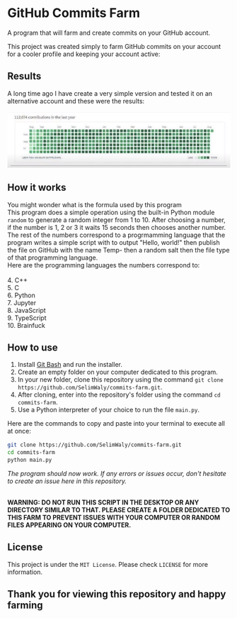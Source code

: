 # GitHub Commits Farm
A program that will farm and create commits on your GitHub account.

This project was created simply to farm GitHub commits on your account for a cooler profile and keeping your account active:

## Results
A long time ago I have create a very simple version and tested it on an alternative account and these were the results:
<br>
<br>
![112,000 commits on GitHub](src/results.jpg)

## How it works
You might wonder what is the formula used by this program
<br>
This program does a simple operation using the built-in Python module `random` to generate a random integer from 1 to 10.
After choosing a number, if the number is 1, 2 or 3 it waits 15 seconds then chooses another number.
The rest of the numbers correspond to a progrmamming language that the program writes a simple script with to output "Hello, world!" then publish the file on GitHub with the name Temp- then a random salt then the file type of that programming language.
<br>
Here are the programming languages the numbers correspond to:
<br>
<br>
4. C++
<br>
5. C
<br>
6. Python
<br>
7. Jupyter
<br>
8. JavaScript
<br>
9. TypeScript
<br>
10. Brainfuck
<br>

## How to use
1. Install [Git Bash](https://git-scm.com/downloads) and run the installer.
2. Create an empty folder on your computer dedicated to this program.
3. In your new folder, clone this repository using the command `git clone https://github.com/SelimWaly/commits-farm.git`.
4. After cloning, enter into the repository's folder using the command `cd commits-farm`.
5. Use a Python interpreter of your choice to run the file `main.py`.

Here are the commands to copy and paste into your terminal to execute all at once:
```sh
git clone https://github.com/SelimWaly/commits-farm.git
cd commits-farm
python main.py
```

*The program should now work. If any errors or issues occur, don't hesitate to create an issue here in this repository.*
<br>
<br>

**WARNING: DO NOT RUN THIS SCRIPT IN THE DESKTOP OR ANY DIRECTORY SIMILAR TO THAT. PLEASE CREATE A FOLDER DEDICATED TO THIS FARM TO PREVENT ISSUES WITH YOUR COMPUTER OR RANDOM FILES APPEARING ON YOUR COMPUTER.**

## License
This project is under the `MIT License`. Please check `LICENSE` for more information.

## **Thank you for viewing this repository and happy farming**
